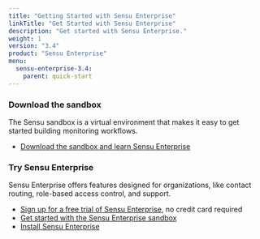 ```yaml
---
title: "Getting Started with Sensu Enterprise"
linkTitle: "Get Started with Sensu Enterprise"
description: "Get started with Sensu Enterprise."
weight: 1
version: "3.4"
product: "Sensu Enterprise"
menu:
  sensu-enterprise-3.4:
    parent: quick-start
---
```


### Download the sandbox

The Sensu sandbox is a virtual environment that makes it easy to get started building monitoring workflows.

- [Download the sandbox and learn Sensu Enterprise][2]

### Try Sensu Enterprise

Sensu Enterprise offers features designed for organizations, like contact routing, role-based access control, and support.

- [Sign up for a free trial of Sensu Enterprise,][6] no credit card required
- [Get started with the Sensu Enterprise sandbox][2]
- [Install Sensu Enterprise][7]

[2]: https://github.com/sensu/sandbox/tree/master/sensu/enterprise
[6]: https://account.sensu.io/users/sign_up?plan=platinum
[7]: /sensu-enterprise/latest/installation/overview
